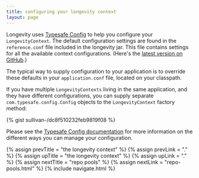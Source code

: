 ```yaml
---
title: configuring your longevity context
layout: page
---
```


Longevity uses [Typesafe
Config](https://github.com/typesafehub/config) to help you configure
your `LongevityContext`. The default configuration settings are found
in the `reference.conf` file included in the longevity jar.  This file
contains settings for all the available context
configurations. (Here's the [latest version on
GitHub](https://github.com/longevityframework/longevity/blob/master/src/main/resources/reference.conf).)

The typical way to supply configuration to your application is to
override these defaults in your `application.conf` file, located on
your classpath.

If you have multiple `LongevityContexts` living in the same
application, and they have different configurations, you can supply
separate `com.typesafe.config.Config` objects to the
`LongevityContext` factory method:

{% gist sullivan-/dc8f510232feb9819f08 %}

Please see the [Typesafe Config
documentation](https://github.com/typesafehub/config#overview) for
more information on the different ways you can manage your
configuration.

{% assign prevTitle = "the longevity context" %}
{% assign prevLink = "." %}
{% assign upTitle = "the longevity context" %}
{% assign upLink = "." %}
{% assign nextTitle = "repo pools" %}
{% assign nextLink = "repo-pools.html" %}
{% include navigate.html %}

